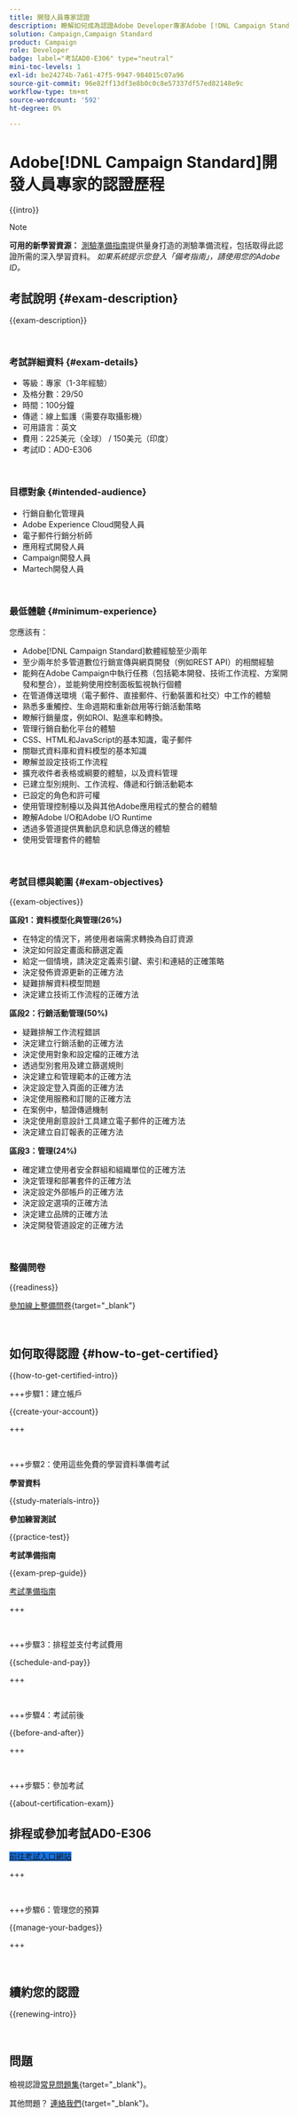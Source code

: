 ```yaml
---
title: 開發人員專家認證
description: 瞭解如何成為認證Adobe Developer專家Adobe [!DNL Campaign Standard]。
solution: Campaign,Campaign Standard
product: Campaign
role: Developer
badge: label="考試AD0-E306" type="neutral"
mini-toc-levels: 1
exl-id: be24274b-7a61-47f5-9947-984015c07a96
source-git-commit: 96e82ff13df3e8b0c0c8e57337df57ed82148e9c
workflow-type: tm+mt
source-wordcount: '592'
ht-degree: 0%

---
```


# Adobe[!DNL Campaign Standard]開發人員專家的認證歷程

{{intro}}

>[!NOTE]
>
>**可用的新學習資源：** [測驗準備指南](https://app.rockinfo.com/courses/256)提供量身打造的測驗準備流程，包括取得此認證所需的深入學習資料。 _如果系統提示您登入「備考指南」，請使用您的Adobe ID。_

## 考試說明 {#exam-description}

{{exam-description}}

<br>

### 考試詳細資料 {#exam-details}

* 等級：專家（1-3年經驗）
* 及格分數：29/50
* 時間：100分鐘
* 傳遞：線上監護（需要存取攝影機）
* 可用語言：英文
* 費用：225美元（全球） / 150美元（印度）
* 考試ID：AD0-E306

<br>

### 目標對象 {#intended-audience}

* 行銷自動化管理員
* Adobe Experience Cloud開發人員
* 電子郵件行銷分析師
* 應用程式開發人員
* Campaign開發人員
* Martech開發人員

<br>

### 最低體驗 {#minimum-experience}

您應該有：

* Adobe[!DNL Campaign Standard]軟體經驗至少兩年
* 至少兩年於多管道數位行銷宣傳與網頁開發（例如REST API）的相關經驗
* 能夠在Adobe Campaign中執行任務（包括範本開發、技術工作流程、方案開發和整合），並能夠使用控制面板監視執行個體
* 在管道傳送環境（電子郵件、直接郵件、行動裝置和社交）中工作的體驗
* 熟悉多重觸控、生命週期和重新啟用等行銷活動策略
* 瞭解行銷量度，例如ROI、點進率和轉換。
* 管理行銷自動化平台的體驗
* CSS、HTML和JavaScript的基本知識，電子郵件
* 關聯式資料庫和資料模型的基本知識
* 瞭解並設定技術工作流程
* 擴充收件者表格或綱要的體驗，以及資料管理
* 已建立型別規則、工作流程、傳遞和行銷活動範本
* 已設定的角色和許可權
* 使用管理控制檯以及與其他Adobe應用程式的整合的體驗
* 瞭解Adobe I/O和Adobe I/O Runtime
* 透過多管道提供異動訊息和訊息傳送的體驗
* 使用受管理套件的體驗

<br>

### 考試目標與範圍 {#exam-objectives}

{{exam-objectives}}

**區段1：資料模型化與管理(26%)**

* 在特定的情況下，將使用者端需求轉換為自訂資源
* 決定如何設定畫面和篩選定義
* 給定一個情境，請決定定義索引鍵、索引和連結的正確策略
* 決定發佈資源更新的正確方法
* 疑難排解資料模型問題
* 決定建立技術工作流程的正確方法

**區段2：行銷活動管理(50%)**

* 疑難排解工作流程錯誤
* 決定建立行銷活動的正確方法
* 決定使用對象和設定檔的正確方法
* 透過型別套用及建立篩選規則
* 決定建立和管理範本的正確方法
* 決定設定登入頁面的正確方法
* 決定使用服務和訂閱的正確方法
* 在案例中，驗證傳遞機制
* 決定使用創意設計工具建立電子郵件的正確方法
* 決定建立自訂報表的正確方法

**區段3：管理(24%)**

* 確定建立使用者安全群組和組織單位的正確方法
* 決定管理和部署套件的正確方法
* 決定設定外部帳戶的正確方法
* 決定設定選項的正確方法
* 決定建立品牌的正確方法
* 決定開發管道設定的正確方法

<br>

### 整備問卷

{{readiness}}

[參加線上整備問卷](https://scorpion.caveon.com/launchpad/ad-q-e306-readiness-questionnaire-for-adobe-campaign-standard-developer-expert-exam){target="_blank"}

<br>

## 如何取得認證 {#how-to-get-certified}

{{how-to-get-certified-intro}}

+++步驟1：建立帳戶

{{create-your-account}}

+++

<br>

+++步驟2：使用這些免費的學習資料準備考試

**學習資料**

{{study-materials-intro}}

**參加練習測試**

{{practice-test}}

**考試準備指南**

{{exam-prep-guide}}

[考試準備指南](https://app.rockinfo.com/courses/256)

+++

<br>

+++步驟3：排程並支付考試費用

{{schedule-and-pay}}

+++

<br>

+++步驟4：考試前後

{{before-and-after}}

+++

<br>

+++步驟5：參加考試

{{about-certification-exam}}

## 排程或參加考試AD0-E306

<a href="https://www.certmetrics.com/adobe/candidate/examity_sso.aspx?eid=AD0-E306" target="_blank" class="spectrum-Button spectrum-Button--fill spectrum-Button--accent spectrum-Button--sizeM is-margin-bottom-big-big at-element-click-tracking" style="background-color:#1473E6">

<span class="spectrum-Button-label has-no-wrap">
   前往考試入口網站
</span>
</a>

+++

<br>

+++步驟6：管理您的預算

{{manage-your-badges}}

+++

<br>

## 續約您的認證

{{renewing-intro}}

<br>

## 問題

檢視認證[常見問題集](https://experienceleague.adobe.com/docs/certification/certification/faq.html){target="_blank"}。

其他問題？ [連絡我們](mailto:certif@adobe.com){target="_blank"}。
